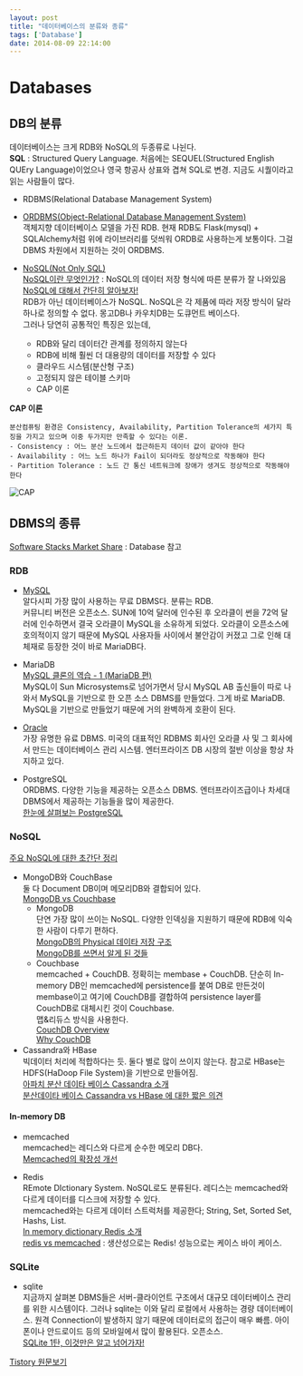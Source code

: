 ```yaml
---
layout: post
title: "데이터베이스의 분류와 종류"
tags: ['Database']
date: 2014-08-09 22:14:00
---
```

# Databases

  


## DB의 분류

데이터베이스는 크게 RDB와 NoSQL의 두종류로 나뉜다.  
**SQL** : Structured Query Language. 처음에는 SEQUEL(Structured English QUEry Language)이었으나 영국 항공사 상표와 겹쳐 SQL로 변경. 지금도 시퀄이라고 읽는 사람들이 많다.

  * RDBMS(Relational Database Management System)

  * [ORDBMS(Object-Relational Database Management System)](http://ko.wikipedia.org/wiki/%EA%B0%9D%EC%B2%B4_%EA%B4%80%EA%B3%84_%EB%8D%B0%EC%9D%B4%ED%84%B0%EB%B2%A0%EC%9D%B4%EC%8A%A4)  
객체지향 데이터베이스 모델을 가진 RDB. 현재 RDB도 Flask(mysql) + SQLAlchemy처럼 위에 라이브러리를 덧씌워 ORDB로 사용하는게 보통이다. 그걸 DBMS 차원에서 지원하는 것이 ORDBMS.

  * [NoSQL(Not Only SQL)](http://ko.wikipedia.org/wiki/NoSQL)  
[NoSQL이란 무엇인가?](http://www.imaso.co.kr/?doc=bbs/gnuboard.php&bo_table=article&wr_id=42440) : NoSQL의 데이터 저장 형식에 따른 분류가 잘 나와있음  
[NoSQL에 대해서 간단히 알아보자!](http://embian.wordpress.com/2013/06/27/nosql-2/)  
RDB가 아닌 데이터베이스가 NoSQL. NoSQL은 각 제품에 따라 저장 방식이 달라 하나로 정의할 수 없다. 몽고DB나 카우치DB는 도큐먼트 베이스다.  
그러나 당연히 공통적인 특징은 있는데,

    * RDB와 달리 데이터간 관계를 정의하지 않는다
    * RDB에 비해 훨씬 더 대용량의 데이터를 저장할 수 있다
    * 클라우드 시스템(분산형 구조)
    * 고정되지 않은 테이블 스키마
    * CAP 이론

**CAP 이론**
    
    
    분산컴퓨팅 환경은 Consistency, Availability, Partition Tolerance의 세가지 특징을 가지고 있으며 이중 두가지만 만족할 수 있다는 이론.
    - Consistency : 어느 분산 노드에서 접근하든지 데이터 값이 같아야 한다
    - Availability : 어느 노드 하나가 Fail이 되더라도 정상적으로 작동해야 한다
    - Partition Tolerance : 노드 간 통신 네트워크에 장애가 생겨도 정상적으로 작동해야 한다
    

![CAP](http://www.imaso.co.kr/data/article/1_1%20\(1\)\(29\).png)

  


## DBMS의 종류

[Software Stacks Market Share](http://blog.jelastic.com/2013/02/04/software-stacks-market-share-within-jelastic-january-2013/) : Database 참고

### RDB

  * [MySQL](https://mirror.enha.kr/wiki/MySQL)  
알다시피 가장 많이 사용하는 무료 DBMS다. 분류는 RDB.  
커뮤니티 버전은 오픈소스. SUN에 10억 달러에 인수된 후 오라클이 썬을 72억 달러에 인수하면서 결국 오라클이 MySQL을 소유하게 되었다. 오라클이 오픈소스에 호의적이지 않기 때문에 MySQL 사용자들 사이에서 불안감이 커졌고 그로 인해 대체재로 등장한 것이 바로 MariaDB다.

  * MariaDB  
[MySQL 클론의 역습 - 1 (MariaDB 편)](http://embian.wordpress.com/2013/06/26/mysql-%ED%81%B4%EB%A1%A0%EC%9D%98-%EC%97%AD%EC%8A%B5-1-mariadb-%ED%8E%B8/)  
MySQL이 Sun Microsystems로 넘어가면서 당시 MySQL AB 출신들이 따로 나와서 MySQL을 기반으로 한 오픈 소스 DBMS를 만들었다. 그게 바로 MariaDB. MySQL을 기반으로 만들었기 때문에 거의 완벽하게 호환이 된다.

  * [Oracle](https://mirror.enha.kr/wiki/%EC%98%A4%EB%9D%BC%ED%81%B4#s-7)  
가장 유명한 유료 DBMS. 미국의 대표적인 RDBMS 회사인 오라클 사 및 그 회사에서 만드는 데이터베이스 관리 시스템. 엔터프라이즈 DB 시장의 절반 이상을 항상 차지하고 있다.

  * PostgreSQL  
ORDBMS. 다양한 기능을 제공하는 오픈소스 DBMS. 엔터프라이즈급이나 차세대 DBMS에서 제공하는 기능들을 많이 제공한다.  
[한눈에 살펴보는 PostgreSQL](http://helloworld.naver.com/helloworld/227936)

### NoSQL

[주요 NoSQL에 대한 초간단 정리](http://kimws.wordpress.com/2012/08/07/%EC%A3%BC%EC%9A%94-nosql%EB%93%A4%EC%97%90-%EB%8C%80%ED%95%9C-%EC%B4%88%EA%B0%84%EB%8B%A8-%EC%A0%95%EB%A6%AC/)

  * MongoDB와 CouchBase  
둘 다 Document DB이며 메모리DB와 결합되어 있다.  
[MongoDB vs Couchbase](http://kangiljun1102.wordpress.com/2014/03/16/mongodb-vs-couchbase/)
    * MongoDB  
단연 가장 많이 쓰이는 NoSQL. 다양한 인덱싱을 지원하기 때문에 RDB에 익숙한 사람이 다루기 편하다.  
[MongoDB의 Physical 데이타 저장 구조](http://bcho.tistory.com/746)  
[MongoDB를 쓰면서 알게 된 것들](http://bigmatch.i-um.net/2013/12/mongodb%EB%A5%BC-%EC%93%B0%EB%A9%B4%EC%84%9C-%EC%95%8C%EA%B2%8C-%EB%90%9C-%EA%B2%83%EB%93%A4/)
    * Couchbase  
memcached + CouchDB. 정확히는 membase + CouchDB. 단순히 In-memory DB인 memcached에 persistence를 붙여 DB로 만든것이 membase이고 여기에 CouchDB를 결합하여 persistence layer를 CouchDB로 대체시킨 것이 Couchbase.  
맵&amp;리듀스 방식을 사용한다.  
[CouchDB Overview](http://bcho.tistory.com/867)  
[Why CouchDB](http://www.joinc.co.kr/modules/moniwiki/wiki.php/Site/cloud/BigData/CouchDB/WhyCouchDB)
  * Cassandra와 HBase  
빅데이터 처리에 적합하다는 듯. 둘다 별로 많이 쓰이지 않는다. 참고로 HBase는 HDFS(HaDoop File System)을 기반으로 만들어짐.  
[아파치 분산 데이타 베이스 Cassandra 소개](http://bcho.tistory.com/440)  
[분산데이타 베이스 Cassandra vs HBase 에 대한 짧은 의견](http://bcho.tistory.com/441)

#### In-memory DB

  * memcached  
memcached는 레디스와 다르게 순수한 메모리 DB다.  
[Memcached의 확장성 개선](http://helloworld.naver.com/helloworld/151047)

  * Redis  
REmote DIctionary System. NoSQL로도 분류된다. 레디스는 memcached와 다르게 데이터를 디스크에 저장할 수 있다.  
memcached와는 다르게 데이터 스트럭처를 제공한다; String, Set, Sorted Set, Hashs, List.  
[In memory dictionary Redis 소개](http://bcho.tistory.com/654)  
[redis vs memcached](http://charsyam.wordpress.com/2013/02/05/%EC%9E%85-%EA%B0%9C%EB%B0%9C-memcached-%EB%8A%94-predictable-%ED%95%98%EA%B3%A0-redis%EB%8A%94-unpredictable-%ED%95%98%EB%8B%A4/) : 생산성으로는 Redis! 성능으로는 케이스 바이 케이스.

  


### SQLite

  * sqlite  
지금까지 살펴본 DBMS들은 서버-클라이언트 구조에서 대규모 데이터베이스 관리를 위한 시스템이다. 그러나 sqlite는 이와 달리 로컬에서 사용하는 경량 데이터베이스. 원격 Connection이 발생하지 않기 때문에 데이터로의 접근이 매우 빠름. 아이폰이나 안드로이드 등의 모바일에서 많이 활용된다. 오픈소스.  
[SQLite 1탄, 이것만은 알고 넘어가자!](http://gywn.net/2013/08/let-me-intorduce-sqlite/)


[Tistory 원문보기](http://khanrc.tistory.com/18)

